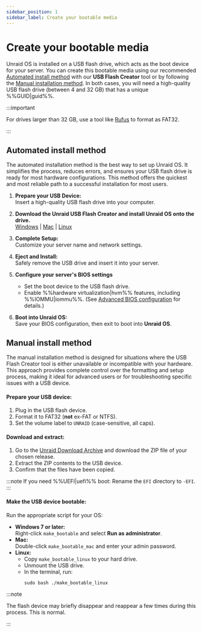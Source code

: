 ```yaml
---
sidebar_position: 1
sidebar_label: Create your bootable media
---
```


# Create your bootable media

Unraid OS is installed on a USB flash drive, which acts as the boot device for your server. You can create this bootable media using our recommended [Automated install method](./create-your-bootable-media.md#automated-install-method) with our **USB Flash Creator** tool or by following the [Manual installation method](./create-your-bootable-media.md#manual-install-method). In both cases, you will need a high-quality USB flash drive (between 4 and 32 GB) that has a unique %%GUID|guid%%.

  :::important

  For drives larger than 32 GB, use a tool like [Rufus](https://rufus.ie/en/) to format as FAT32.

  :::

## Automated install method

The automated installation method is the best way to set up Unraid OS. It simplifies the process, reduces errors, and ensures your USB flash drive is ready for most hardware configurations. This method offers the quickest and most reliable path to a successful installation for most users.

1. **Prepare your USB Device:**  
   Insert a high-quality USB flash drive into your computer.

2. **Download the Unraid USB Flash Creator and install Unraid OS onto the drive.**  
   [Windows](https://releases.unraid.net/dl/stable/usb-creator.exe) | [Mac](https://releases.unraid.net/dl/stable/usb-creator.dmg) | [Linux](https://releases.unraid.net/dl/stable/usb-creator.deb)
 
3. **Complete Setup:**  
   Customize your server name and network settings.
4. **Eject and Install:**  
   Safely remove the USB drive and insert it into your server.
5. **Configure your server's BIOS settings**
   - Set the boot device to the USB flash drive.
   - Enable %%hardware virtualization|hvm%% features, including %%IOMMU|iommu%%.  (See <u>Advanced BIOS configuration</u> for details.)
6. **Boot into Unraid OS:**  
   Save your BIOS configuration, then exit to boot into **Unraid OS**. 

## Manual install method

The manual installation method is designed for situations where the USB Flash Creator tool is either unavailable or incompatible with your hardware. This approach provides complete control over the formatting and setup process, making it ideal for advanced users or for troubleshooting specific issues with a USB device.

  #### Prepare your USB device:

  1. Plug in the USB flash device.
  2. Format it to FAT32 (**not** ex-FAT or NTFS).  
  3. Set the volume label to `UNRAID` (case-sensitive, all caps).

  #### Download and extract:

  1. Go to the [Unraid Download Archive](../../download_list.mdx) and download the ZIP file of your chosen release.
  2. Extract the ZIP contents to the USB device.
  3. Confirm that the files have been copied.

:::note If you need %%UEFI|uefi%% boot:
Rename the `EFI` directory to `-EFI`.
:::

  #### Make the USB device bootable:

  Run the appropriate script for your OS:

  - **Windows 7 or later:**  
    Right-click `make_bootable` and select **Run as administrator**.
  - **Mac:**  
    Double-click `make_bootable_mac` and enter your admin password.
  - **Linux:**  
    - Copy `make_bootable_linux` to your hard drive.
    - Unmount the USB drive.
    - In the terminal, run:  
      ```
      sudo bash ./make_bootable_linux
      ```

  :::note
  
  The flash device may briefly disappear and reappear a few times during this process. This is normal.

  :::
